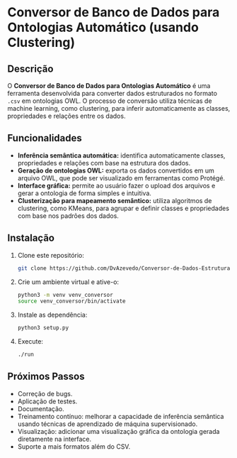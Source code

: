 # Conversor de Banco de Dados para Ontologias Automático (usando Clustering)

## Descrição

O **Conversor de Banco de Dados para Ontologias Automático** é uma ferramenta desenvolvida para converter dados estruturados no formato `.csv` em ontologias OWL. O processo de conversão utiliza técnicas de machine learning, como clustering, para inferir automaticamente as classes, propriedades e relações entre os dados.

## Funcionalidades

- **Inferência semântica automática:** identifica automaticamente classes, propriedades e relações com base na estrutura dos dados.
- **Geração de ontologias OWL:** exporta os dados convertidos em um arquivo OWL, que pode ser visualizado em ferramentas como Protégé.
- **Interface gráfica:** permite ao usuário fazer o upload dos arquivos e gerar a ontologia de forma simples e intuitiva.
- **Clusterização para mapeamento semântico:** utiliza algoritmos de clustering, como KMeans, para agrupar e definir classes e propriedades com base nos padrões dos dados.

## Instalação

1. Clone este repositório:

   ```bash
   git clone https://github.com/DvAzevedo/Conversor-de-Dados-Estruturados-para-Ontologias.git

2. Crie um ambiente virtual e ative-o:
    ```bash
    python3 -m venv venv_conversor
    source venv_conversor/bin/activate  

3. Instale as dependência:
    ```bash
    python3 setup.py

4. Execute:
    ```bash
    ./run

## Próximos Passos

- Correção de bugs.
- Aplicação de testes.
- Documentação.
- Treinamento contínuo: melhorar a capacidade de inferência semântica usando técnicas de aprendizado de máquina supervisionado.
- Visualização: adicionar uma visualização gráfica da ontologia gerada diretamente na interface.
- Suporte a mais formatos além do CSV.

